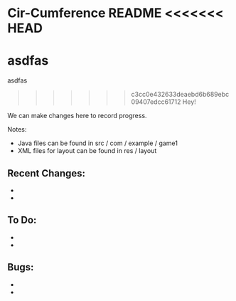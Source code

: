 Cir-Cumference README
<<<<<<< HEAD
==============
asdfas
=======
asdfas

>>>>>>> c3cc0e432633deaebd6b689ebc09407edcc61712
Hey!

We can make changes here to record progress.

Notes: 
- Java files can be found in src / com / example / game1
- XML files for layout can be found in  res / layout 

Recent Changes:
-
-
-


To Do:
-
-
-


Bugs:
-
-
-
